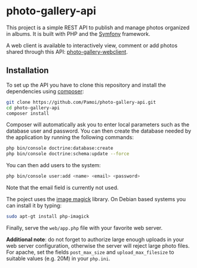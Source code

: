 # photo-gallery-api

This project is a simple REST API to publish and manage photos organized in albums.
It is built with PHP and the [Symfony](https://symfony.com/) framework.

A web client is available to interactively view, comment or add photos shared through
this API: [photo-gallery-webclient](https://github.com/Pamoi/photo-gallery-webclient).

## Installation
To set up the API you have to clone this repository and install the dependencies using
[composer](https://getcomposer.org/):

```bash
git clone https://github.com/Pamoi/photo-gallery-api.git
cd photo-gallery-api
composer install
```

Composer will automatically ask you to enter local parameters such as the database
user and password. You can then create the database needed by the application by
running the following commands:

```bash
php bin/console doctrine:database:create
php bin/console doctrine:schema:update --force
```

You can then add users to the system:

```bash
php bin/console user:add <name> <email> <password>
```

Note that the email field is currently not used.

The poject uses the [image magick](http://www.imagemagick.org/script/index.php)
library. On Debian based systems you can install it by typing:

```bash
sudo apt-gt install php-imagick
```

Finally, serve the `web/app.php` file with your favorite web server.


**Additional note**: do not forget to authorize large enough uploads in your web server
configuration, otherwise the server will reject large photo files. For apache, set
the fields `post_max_size` and `upload_max_filesize` to suitable values (e.g. 20M)
in your `php.ini`.
